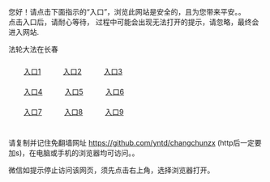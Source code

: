 您好！请点击下面指示的“入口”，浏览此网站是安全的，且为您带来平安。。 <br/>
点击入口后，请耐心等待， 过程中可能会出现无法打开的提示，请忽略，最终会进入网站. </br>

法轮大法在长春<br/>
<div style="padding:10px"><a style="margin:20px" target="_blank" href="https://d1wrdnikplb0y6.cloudfront.net/2Qpsp?eqqhztn" id="ccLink1" rel="nofollow">入口1</a> <a target="_blank" style="margin:20px" href="https://d1mjyrlhlo5igm.cloudfront.net/2Qpsp?ypjsgz" id="ccLink2" rel="nofollow">入口2</a> <a style="margin:20px" target="_blank" href="https://d1xtm91j9s3yhu.cloudfront.net/2Qpsp?lzqigrey" id="ccLink3" rel="nofollow">入口3</a></div>

<div style="padding:10px" ><a style="margin:20px" target="_blank" href="https://d1wrdnikplb0y6.cloudfront.net/2Qpsp?eqqhztn" id="ccLink4" rel="nofollow">入口4</a> <a style="margin:20px" href="https://d1mjyrlhlo5igm.cloudfront.net/2Qpsp?ypjsgz" target="_blank" id="ccLink5" rel="nofollow">入口5</a> <a style="margin:20px" href="https://d1xtm91j9s3yhu.cloudfront.net/2Qpsp?lzqigrey" target="_blank" id="ccLink6" rel="nofollow">入口6</a></div>

<div style="padding:10px"><a style="margin:20px" target="_blank" href="https://d1wrdnikplb0y6.cloudfront.net/2Qpsp?eqqhztn" id="ccLink7" rel="nofollow">入口7</a> <a style="margin:20px" href="https://d1mjyrlhlo5igm.cloudfront.net/2Qpsp?ypjsgz" target="_blank" id="ccLink8" rel="nofollow">入口8</a> <a style="margin:20px" target="_blank" href="https://d1xtm91j9s3yhu.cloudfront.net/2Qpsp?lzqigrey" id="ccLink9" rel="nofollow">入口9</a></div>

<br/>



请复制并记住免翻墙网址 https://github.com/yntd/changchunzx (http后一定要加s)，在电脑或手机的浏览器均可访问。。<br/>

微信如提示停止访问该网页，须先点击右上角，选择浏览器打开。
